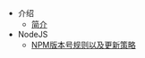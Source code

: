 * 介绍
  * [简介](markdown/编程语言/Web前端/)
* NodeJS
  * [NPM版本号规则以及更新策略](markdown/编程语言/Web前端/NPM版本号规则以及更新策略.md)
